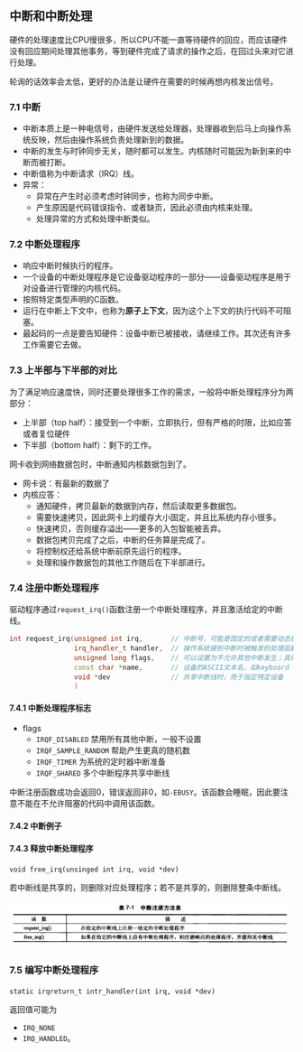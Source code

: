 ## 中断和中断处理
硬件的处理速度比CPU慢很多，所以CPU不能一直等待硬件的回应，而应该硬件没有回应期间处理其他事务，等到硬件完成了请求的操作之后，在回过头来对它进行处理。

轮询的话效率会太低，更好的办法是让硬件在需要的时候再想内核发出信号。

### 7.1 中断
- 中断本质上是一种电信号，由硬件发送给处理器，处理器收到后马上向操作系统反映，然后由操作系统负责处理新到的数据。
- 中断的发生与时钟同步无关，随时都可以发生。内核随时可能因为新到来的中断而被打断。
- 中断值称为中断请求（IRQ）线。
- 异常：
  - 异常在产生时必须考虑时钟同步，也称为同步中断。
  - 产生原因是代码错误指令、或者缺页，因此必须由内核来处理。
  - 处理异常的方式和处理中断类似。

### 7.2 中断处理程序
- 响应中断时候执行的程序。
- 一个设备的中断处理程序是它设备驱动程序的一部分——设备驱动程序是用于对设备进行管理的内核代码。
- 按照特定类型声明的C函数。
- 运行在中断上下文中，也称为**原子上下文**，因为这个上下文的执行代码不可阻塞。
- 最起码的一点是要告知硬件：设备中断已被接收，请继续工作。其次还有许多工作需要它去做。

### 7.3 上半部与下半部的对比
为了满足响应速度快，同时还要处理很多工作的需求，一般将中断处理程序分为两部分：
- 上半部（top half）：接受到一个中断，立即执行，但有严格的时限，比如应答或者复位硬件
- 下半部（bottom half）：剩下的工作。

网卡收到网络数据包时，中断通知内核数据包到了。
- 网卡说：有最新的数据了
- 内核应答：
  - 通知硬件，拷贝最新的数据到内存，然后读取更多数据包。
  - 需要快速拷贝，因此网卡上的缓存大小固定，并且比系统内存小很多。
  - 快速拷贝，否则缓存溢出——更多的入包智能被丢弃。
  - 数据包拷贝完成了之后，中断的任务算是完成了。
  - 将控制权还给系统中断前原先运行的程序。
  - 处理和操作数据包的其他工作随后在下半部进行。

### 7.4 注册中断处理程序
驱动程序通过`request_irq()`函数注册一个中断处理程序，并且激活给定的中断线。
```c++
int request_irq(unsigned int irq,       // 中断号，可能是固定的或者需要动态获取的
                irq_handler_t handler,  // 操作系统接到中断时被触发的处理函数
                unsigned long flags,    // 可以设置为不允许其他中断发生；具体看7.4.1
                const char *name,       // 设备的ASCII文本名，如keyboard
                void *dev               // 共享中断线时，用于指定特定设备
                )
```
#### 7.4.1 中断处理程序标志
- flags
  - `IRQF_DISABLED` 禁用所有其他中断，一般不设置
  - `IRQF_SAMPLE_RANDOM` 帮助产生更真的随机数
  - `IRQF_TIMER` 为系统的定时器中断准备
  - `IRQF_SHARED` 多个中断程序共享中断线

中断注册函数成功会返回0，错误返回非0，如`-EBUSY`。该函数会睡眠，因此要注意不能在不允许阻塞的代码中调用该函数。

#### 7.4.2 中断例子


#### 7.4.3 释放中断处理程序
`void free_irq(unsinged int irq, void *dev)`

若中断线是共享的，则删除对应处理程序；若不是共享的，则删除整条中断线。

![reg-free](res/interrupts-handler-reg-free.png)

### 7.5 编写中断处理程序
`static irqreturn_t intr_handler(int irq, void *dev)`

返回值可能为
- `IRQ_NONE`
- `IRQ_HANDLED`。